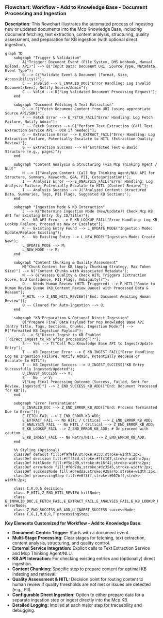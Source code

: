 ### Flowchart: Workflow - Add to Knowledge Base - Document Processing and Ingestion

**Description:** This flowchart illustrates the automated process of ingesting new or updated documents into the Mcp Knowledge Base, including document fetching, text extraction, content analysis, structuring, quality assessment, and preparation for KB ingestion (with optional direct ingestion).

```mermaid
graph TD
    subgraph "Trigger & Validation"
        A["Trigger: Document Event (File System, DMS Webhook, Manual Upload, API)"] --> B("Input Data: Document URI, Source Type, Metadata, Event Type");
        B --> C{"Validate Event & Document (Format, Size, Accessibility)?"};
        C -- Invalid --> E_INVALID_DOC["Error Handling: Log Invalid Document/Event, Notify Source/Admin"];
        C -- Valid --> D["Log Validated Document Processing Request"];
    end

    subgraph "Document Fetching & Text Extraction"
        D --> F["Fetch Document Content from URI (using appropriate Source API/SDK)"];
        F -- Fetch Error --> E_FETCH_FAIL["Error Handling: Log Fetch Failure, Notify Admin"];
        F -- Fetch Success --> G["Perform Text Extraction (Call Text Extraction Service API - OCR if needed)"];
        G -- Extraction Error --> E_EXTRACT_FAIL["Error Handling: Log Extraction Failure, Potentially Escalate to HITL (Extraction Quality Review)"];
        G -- Extraction Success --> H("Extracted Text & Basic Structure (e.g., pages)");
    end

    subgraph "Content Analysis & Structuring (via Mcp Thinking Agent / NLU)"
        H --> I["Analyze Content (Call Mcp Thinking Agent/NLU API for Structure, Summary, Keywords, Q&A, PII, Categorization)"];
        I -- Analysis Error --> E_ANALYSIS_FAIL["Error Handling: Log Analysis Failure, Potentially Escalate to HITL (Content Review)"];
        I -- Analysis Success --> J("Analyzed Content: Structured Data, Summaries, Tags, PII Flags, Suggested KB Sections");
    end

    subgraph "Ingestion Mode & KB Interaction"
        J --> K{"Determine Ingestion Mode (New/Update)? Check Mcp KB API for Existing Entry (by ID/Title)"};
        K -- KB API Error --> E_KB_LOOKUP_FAIL["Error Handling: Log KB Lookup Failure, Proceed as New or Escalate"];
        K -- Existing Entry Found --> L_UPDATE_MODE("Ingestion Mode: Update/Replace Existing");
        K -- No Existing Entry --> L_NEW_MODE("Ingestion Mode: Create New");
        L_UPDATE_MODE --> M;
        L_NEW_MODE --> M;
    end

    subgraph "Content Chunking & Quality Assessment"
        M["Chunk Content for KB (Apply Chunking Strategy, Max Token Size)"] --> N("Content Chunks with Associated Metadata");
        N --> O{"Assess Quality & Check HITL Triggers (Extraction Score, NLU Confidence, PII Flags, Ambiguity)?"};
        O -- Needs Human Review (HITL Triggered) --> P_HITL["Route to Human Review Queue (KB_Content_Review_Queue) with Processed Data & Reason"];
        P_HITL --> Z_END_HITL_REVIEW(["End: Document Awaiting Human Review"]);
        O -- Cleared for Auto-Ingestion --> Q;
    end

    subgraph "KB Preparation & Optional Direct Ingestion"
        Q["Prepare Final Data Payload for Mcp Knowledge Base API (Entry Title, Tags, Sections, Chunks, Ingestion Mode)"] --> R("Formatted KB Ingestion Payload");
        R --> S{"Direct Ingest to KB Enabled (`direct_ingest_to_kb_after_processing`)?"};
        S -- Yes --> T["Call Mcp Knowledge Base API to Ingest/Update Entry"];
        T -- KB Ingestion Error --> E_KB_INGEST_FAIL["Error Handling: Log KB Ingestion Failure, Notify Admin, Potentially Requeue or Escalate to HITL"];
        T -- KB Ingestion Success --> U_INGEST_SUCCESS("KB Entry Successfully Ingested/Updated");
        U_INGEST_SUCCESS --> V;
        S -- No --> V;
        V["Log Final Processing Outcome (Success, Failed, Sent for Review, Ingested)"] --> Z_END_SUCCESS_KB_ADD(["End: Document Processed for KB"]);
    end

    subgraph "Error Terminations"
        E_INVALID_DOC --> Z_END_ERROR_KB_ADD(["End: Process Terminated Due to Error"]);
        E_FETCH_FAIL --> Z_END_ERROR_KB_ADD;
        E_EXTRACT_FAIL -- No HITL / Critical --> Z_END_ERROR_KB_ADD;
        E_ANALYSIS_FAIL -- No HITL / Critical --> Z_END_ERROR_KB_ADD;
        E_KB_LOOKUP_FAIL --> Z_END_ERROR_KB_ADD; # Or proceed with caution
        E_KB_INGEST_FAIL -- No Retry/HITL --> Z_END_ERROR_KB_ADD;
    end

    %% Styling (Optional)
    classDef default fill:#f9f9f9,stroke:#333,stroke-width:2px;
    classDef decision fill:#fff3cd,stroke:#ffc107,stroke-width:2px;
    classDef hitlNode fill:#f5e2d9,stroke:#c16f42,stroke-width:2px;
    classDef errorNode fill:#f8d7da,stroke:#dc3545,stroke-width:2px;
    classDef successNode fill:#d4edda,stroke:#28a745,stroke-width:2px;
    classDef processingStep fill:#e6f3ff,stroke:#007bff,stroke-width:2px;

    class C,K,O,S decision;
    class P_HITL,Z_END_HITL_REVIEW hitlNode;
    class E_INVALID_DOC,E_FETCH_FAIL,E_EXTRACT_FAIL,E_ANALYSIS_FAIL,E_KB_LOOKUP_FAIL,E_KB_INGEST_FAIL,Z_END_ERROR_KB_ADD errorNode;
    class Z_END_SUCCESS_KB_ADD,U_INGEST_SUCCESS successNode;
    class F,G,I,M,Q,R,T processingStep;
```

**Key Elements Customized for Workflow - Add to Knowledge Base:**
*   **Document-Centric Trigger:** Starts with a document event.
*   **Multi-Stage Processing:** Clear stages for fetching, text extraction, content analysis, structuring, and quality control.
*   **External Service Integration:** Explicit calls to Text Extraction Service and Mcp Thinking Agent/NLU.
*   **KB API Interaction:** For checking existing entries and (optionally) direct ingestion.
*   **Content Chunking:** Specific step to prepare content for optimal KB indexing and retrieval.
*   **Quality Assessment & HITL:** Decision point for routing content to human review if quality thresholds are not met or issues are detected (e.g., PII).
*   **Configurable Direct Ingestion:** Option to either prepare data for a separate ingestion step or ingest directly into the Mcp KB.
*   **Detailed Logging:** Implied at each major step for traceability and debugging.

